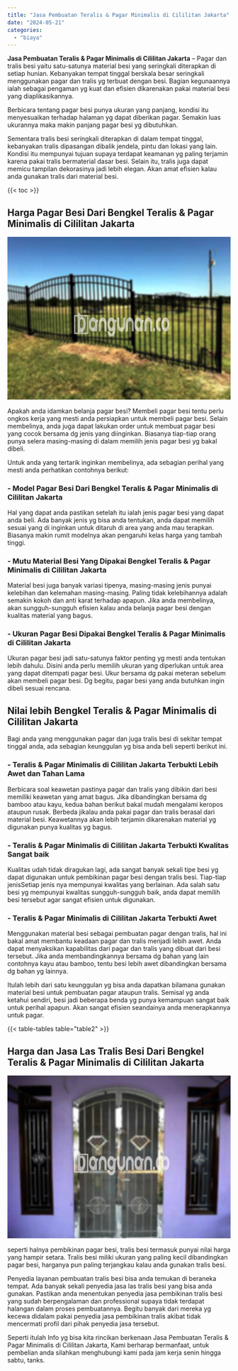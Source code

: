 ```yaml
---
title: "Jasa Pembuatan Teralis & Pagar Minimalis di Cililitan Jakarta"
date: "2024-05-21"
categories: 
  - "biaya"
---
```


**Jasa Pembuatan Teralis & Pagar Minimalis di Cililitan Jakarta** – Pagar dan tralis besi yaitu satu-satunya material besi yang seringkali diterapkan di setiap hunian. Kebanyakan tempat tinggal berskala besar seringkali menggunakan pagar dan tralis yg terbuat dengan besi. Bagian kegunaannya ialah sebagai pengaman yg kuat dan efisien dikarenakan pakai material besi yang diaplikasikannya.

Berbicara tentang pagar besi punya ukuran yang panjang, kondisi itu menyesuaikan terhadap halaman yg dapat diberikan pagar. Semakin luas ukurannya maka makin panjang pagar besi yg dibutuhkan.

Sementara tralis besi seringkali diterapkan di dalam tempat tinggal, kebanyakan tralis dipasangan dibalik jendela, pintu dan lokasi yang lain. Kondisi itu mempunyai tujuan supaya terdapat keamanan yg paling terjamin karena pakai tralis bermaterial dasar besi. Selain itu, tralis juga dapat memicu tampilan dekorasinya jadi lebih elegan. Akan amat efisien kalau anda gunakan tralis dari material besi.

{{< toc >}}

## Harga Pagar Besi Dari Bengkel Teralis & Pagar Minimalis di Cililitan Jakarta

![Jasa Pembuatan Teralis & Pagar Minimalis di Cililitan Jakarta](/images/pagar-minimalis-murah-02.png)

Apakah anda idamkan belanja pagar besi? Membeli pagar besi tentu perlu ongkos kerja yang mesti anda persiapkan untuk membeli pagar besi. Selain membelinya, anda juga dapat lakukan order untuk membuat pagar besi yang cocok bersama dg jenis yang diinginkan. Biasanya tiap-tiap orang punya selera masing-masing di dalam memilih jenis pagar besi yg bakal dibeli.

Untuk anda yang tertarik inginkan membelinya, ada sebagian perihal yang mesti anda perhatikan contohnya berikut:
### \- Model Pagar Besi Dari Bengkel Teralis & Pagar Minimalis di Cililitan Jakarta

Hal yang dapat anda pastikan setelah itu ialah jenis pagar besi yang dapat anda beli. Ada banyak jenis yg bisa anda tentukan, anda dapat memilih sesuai yang di inginkan untuk ditaruh di area yang anda mau terapkan. Biasanya makin rumit modelnya akan pengaruhi kelas harga yang tambah tinggi.

### \- Mutu Material Besi Yang Dipakai Bengkel Teralis & Pagar Minimalis di Cililitan Jakarta

Material besi juga banyak variasi tipenya, masing-masing jenis punyai kelebihan dan kelemahan masing-masing. Paling tidak kelebihannya adalah semakin kokoh dan anti karat terhadap apapun. Jika anda membelinya, akan sungguh-sungguh efisien kalau anda belanja pagar besi dengan kualitas material yang bagus.

### \- Ukuran Pagar Besi Dipakai Bengkel Teralis & Pagar Minimalis di Cililitan Jakarta

Ukuran pagar besi jadi satu-satunya faktor penting yg mesti anda tentukan lebih dahulu. Disini anda perlu memilih ukuran yang diperlukan untuk area yang dapat ditempati pagar besi. Ukur bersama dg pakai meteran sebelum akan membeli pagar besi. Dg begitu, pagar besi yang anda butuhkan ingin dibeli sesuai rencana.

## Nilai lebih Bengkel Teralis & Pagar Minimalis di Cililitan Jakarta

Bagi anda yang menggunakan pagar dan juga tralis besi di sekitar tempat tinggal anda, ada sebagian keunggulan yg bisa anda beli seperti berikut ini.

### \- Teralis & Pagar Minimalis di Cililitan Jakarta Terbukti Lebih Awet dan Tahan Lama

Berbicara soal keawetan pastinya pagar dan tralis yang dibikin dari besi memiliki keawetan yang amat bagus. Jika dibandingkan bersama dg bamboo atau kayu, kedua bahan berikut bakal mudah mengalami keropos ataupun rusak. Berbeda jikalau anda pakai pagar dan tralis berasal dari material besi. Keawetannya akan lebih terjamin dikarenakan material yg digunakan punya kualitas yg bagus.

### \- Teralis & Pagar Minimalis di Cililitan Jakarta Terbukti Kwalitas Sangat baik

Kualitas udah tidak diragukan lagi, ada sangat banyak sekali tipe besi yg dapat digunakan untuk pembikinan pagar besi dengan tralis besi. Tiap-tiap jenisSetiap jenis nya mempunyai kwalitas yang berlainan. Ada salah satu besi yg mempunyai kwalitas sungguh-sungguh baik, anda dapat memilih besi tersebut agar sangat efisien untuk digunakan.

### \- Teralis & Pagar Minimalis di Cililitan Jakarta Terbukti Awet

Menggunakan material besi sebagai pembuatan pagar dengan tralis, hal ini bakal amat membantu keadaan pagar dan tralis menjadi lebih awet. Anda dapat menyaksikan kapabilitas dari pagar dan tralis yang dibuat dari besi tersebut. Jika anda membandingkannya bersama dg bahan yang lain contohnya kayu atau bamboo, tentu besi lebih awet dibandingkan bersama dg bahan yg lainnya.

Itulah lebih dari satu keunggulan yg bisa anda dapatkan bilamana gunakan material besi untuk pembuatan pagar ataupun tralis. Semisal yg anda ketahui sendiri, besi jadi beberapa benda yg punya kemampuan sangat baik untuk perihal apapun. Akan sangat efisien seandainya anda menerapkannya untuk pagar.

{{< table-tables table="table2" >}}

## Harga dan Jasa Las Tralis Besi Dari Bengkel Teralis & Pagar Minimalis di Cililitan Jakarta

![Jasa Pembuatan Teralis & Pagar Minimalis di Cililitan Jakarta](/images/teralis-minimalis-murah-18.png)

seperti halnya pembikinan pagar besi, tralis besi termasuk punyai nilai harga yang hampir setara. Tralis besi miliki ukuran yang paling kecil dibandingkan pagar besi, harganya pun paling terjangkau kalau anda gunakan tralis besi.

Penyedia layanan pembuatan tralis besi bisa anda temukan di beraneka tempat. Ada banyak sekali penyedia jasa las tralis besi yang bisa anda gunakan. Pastikan anda menentukan penyedia jasa pembikinan tralis besi yang sudah berpengalaman dan professional supaya tidak terdapat halangan dalam proses pembuatannya. Begitu banyak dari mereka yg kecewa didalam pakai penyedia jasa pembikinan tralis akibat tidak mencermati profil dari pihak penyedia jasa tersebut.

Seperti itulah Info yg bisa kita rincikan berkenaan Jasa Pembuatan Teralis & Pagar Minimalis di Cililitan Jakarta, Kami berharap bermanfaat, untuk pembelian anda silahkan menghubungi kami pada jam kerja senin hingga sabtu, tanks.
